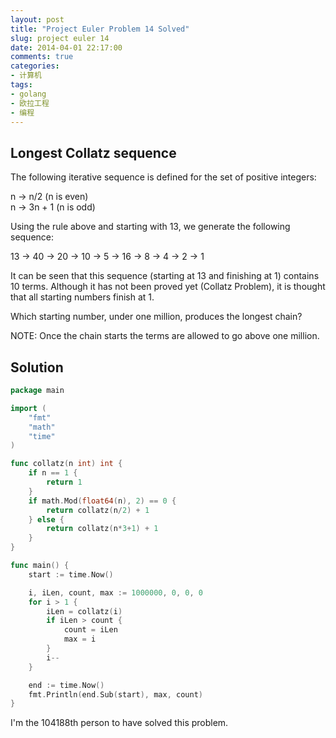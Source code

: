 ```yaml
---
layout: post
title: "Project Euler Problem 14 Solved"
slug: project euler 14
date: 2014-04-01 22:17:00
comments: true
categories:
- 计算机
tags:
- golang
- 欧拉工程
- 编程
---
```


Longest Collatz sequence
------------------------

The following iterative sequence is defined for the set of positive integers:

n → n/2 (n is even)  
n → 3n + 1 (n is odd)

Using the rule above and starting with 13, we generate the following sequence:

13 → 40 → 20 → 10 → 5 → 16 → 8 → 4 → 2 → 1

It can be seen that this sequence (starting at 13 and finishing at 1) contains 10 terms. Although it has not been proved yet (Collatz Problem), it is thought that all starting numbers finish at 1.

Which starting number, under one million, produces the longest chain?

NOTE: Once the chain starts the terms are allowed to go above one million.

Solution
--------

```go
package main

import (
    "fmt"
    "math"
    "time"
)

func collatz(n int) int {
    if n == 1 {
        return 1
    }
    if math.Mod(float64(n), 2) == 0 {
        return collatz(n/2) + 1
    } else {
        return collatz(n*3+1) + 1
    }
}

func main() {
    start := time.Now()

    i, iLen, count, max := 1000000, 0, 0, 0
    for i > 1 {
        iLen = collatz(i)
        if iLen > count {
            count = iLen
            max = i
        }
        i--
    }

    end := time.Now()
    fmt.Println(end.Sub(start), max, count)
}
```

I'm the 104188th person to have solved this problem.
